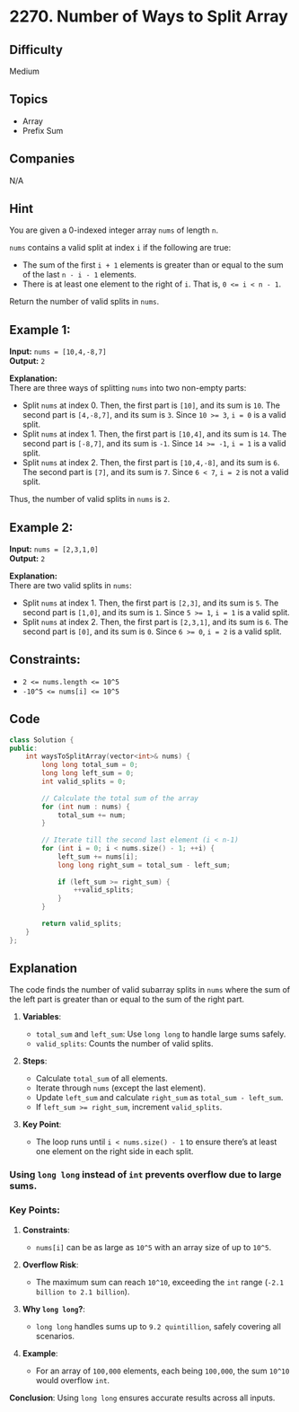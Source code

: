 # 2270. Number of Ways to Split Array

## Difficulty
Medium

## Topics
- Array
- Prefix Sum

## Companies
N/A

## Hint
You are given a 0-indexed integer array `nums` of length `n`.

`nums` contains a valid split at index `i` if the following are true:
- The sum of the first `i + 1` elements is greater than or equal to the sum of the last `n - i - 1` elements.
- There is at least one element to the right of `i`. That is, `0 <= i < n - 1`.

Return the number of valid splits in `nums`.

## Example 1:

**Input:** `nums = [10,4,-8,7]`  
**Output:** `2`  

**Explanation:**  
There are three ways of splitting `nums` into two non-empty parts:
- Split `nums` at index 0. Then, the first part is `[10]`, and its sum is `10`. The second part is `[4,-8,7]`, and its sum is `3`. Since `10 >= 3`, `i = 0` is a valid split.
- Split `nums` at index 1. Then, the first part is `[10,4]`, and its sum is `14`. The second part is `[-8,7]`, and its sum is `-1`. Since `14 >= -1`, `i = 1` is a valid split.
- Split `nums` at index 2. Then, the first part is `[10,4,-8]`, and its sum is `6`. The second part is `[7]`, and its sum is `7`. Since `6 < 7`, `i = 2` is not a valid split.

Thus, the number of valid splits in `nums` is `2`.

## Example 2:

**Input:** `nums = [2,3,1,0]`  
**Output:** `2`  

**Explanation:**  
There are two valid splits in `nums`:
- Split `nums` at index 1. Then, the first part is `[2,3]`, and its sum is `5`. The second part is `[1,0]`, and its sum is `1`. Since `5 >= 1`, `i = 1` is a valid split. 
- Split `nums` at index 2. Then, the first part is `[2,3,1]`, and its sum is `6`. The second part is `[0]`, and its sum is `0`. Since `6 >= 0`, `i = 2` is a valid split.

## Constraints:
- `2 <= nums.length <= 10^5`
- `-10^5 <= nums[i] <= 10^5`

## Code
```cpp
class Solution {
public:
    int waysToSplitArray(vector<int>& nums) {
        long long total_sum = 0;
        long long left_sum = 0;
        int valid_splits = 0;
        
        // Calculate the total sum of the array
        for (int num : nums) {
            total_sum += num;
        }
        
        // Iterate till the second last element (i < n-1)
        for (int i = 0; i < nums.size() - 1; ++i) {
            left_sum += nums[i];
            long long right_sum = total_sum - left_sum;
            
            if (left_sum >= right_sum) {
                ++valid_splits;
            }
        }
        
        return valid_splits;
    }
};
```
## Explanation

The code finds the number of valid subarray splits in `nums` where the sum of the left part is greater than or equal to the sum of the right part.

1. **Variables**:
   - `total_sum` and `left_sum`: Use `long long` to handle large sums safely.
   - `valid_splits`: Counts the number of valid splits.

2. **Steps**:
   - Calculate `total_sum` of all elements.
   - Iterate through `nums` (except the last element).
   - Update `left_sum` and calculate `right_sum` as `total_sum - left_sum`.
   - If `left_sum >= right_sum`, increment `valid_splits`.

3. **Key Point**:
   - The loop runs until `i < nums.size() - 1` to ensure there’s at least one element on the right side in each split.

### Using `long long` instead of `int` prevents overflow due to large sums. 

### Key Points:
1. **Constraints**:
   - `nums[i]` can be as large as `10^5` with an array size of up to `10^5`.
  
2. **Overflow Risk**:
   - The maximum sum can reach `10^10`, exceeding the `int` range (`-2.1 billion to 2.1 billion`).

3. **Why `long long`?**:
   - `long long` handles sums up to `9.2 quintillion`, safely covering all scenarios.

4. **Example**:
   - For an array of `100,000` elements, each being `100,000`, the sum `10^10` would overflow `int`.

**Conclusion**: Using `long long` ensures accurate results across all inputs.

